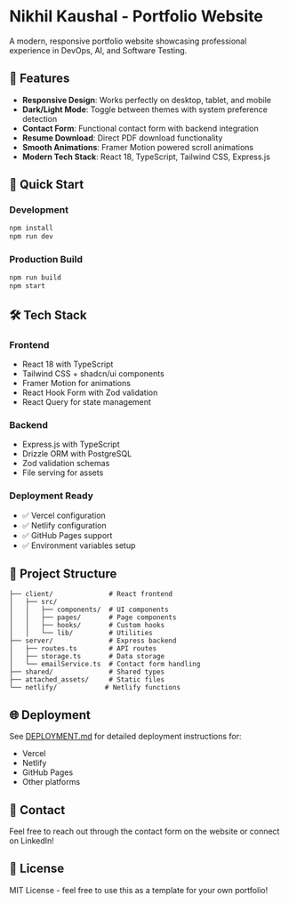 # Nikhil Kaushal - Portfolio Website

A modern, responsive portfolio website showcasing professional experience in DevOps, AI, and Software Testing.

## 🌟 Features

- **Responsive Design**: Works perfectly on desktop, tablet, and mobile
- **Dark/Light Mode**: Toggle between themes with system preference detection
- **Contact Form**: Functional contact form with backend integration
- **Resume Download**: Direct PDF download functionality
- **Smooth Animations**: Framer Motion powered scroll animations
- **Modern Tech Stack**: React 18, TypeScript, Tailwind CSS, Express.js

## 🚀 Quick Start

### Development
```bash
npm install
npm run dev
```

### Production Build
```bash
npm run build
npm start
```

## 🛠 Tech Stack

### Frontend
- React 18 with TypeScript
- Tailwind CSS + shadcn/ui components
- Framer Motion for animations
- React Hook Form with Zod validation
- React Query for state management

### Backend
- Express.js with TypeScript
- Drizzle ORM with PostgreSQL
- Zod validation schemas
- File serving for assets

### Deployment Ready
- ✅ Vercel configuration
- ✅ Netlify configuration
- ✅ GitHub Pages support
- ✅ Environment variables setup

## 📁 Project Structure

```
├── client/              # React frontend
│   ├── src/
│   │   ├── components/  # UI components
│   │   ├── pages/       # Page components
│   │   ├── hooks/       # Custom hooks
│   │   └── lib/         # Utilities
├── server/              # Express backend
│   ├── routes.ts        # API routes
│   ├── storage.ts       # Data storage
│   └── emailService.ts  # Contact form handling
├── shared/              # Shared types
├── attached_assets/     # Static files
└── netlify/            # Netlify functions
```

## 🌐 Deployment

See [DEPLOYMENT.md](DEPLOYMENT.md) for detailed deployment instructions for:
- Vercel
- Netlify
- GitHub Pages
- Other platforms

## 📧 Contact

Feel free to reach out through the contact form on the website or connect on LinkedIn!

## 📄 License

MIT License - feel free to use this as a template for your own portfolio!